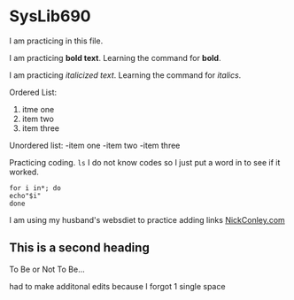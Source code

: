 # SysLib690

I am practicing in this file.

I am practicing **bold text**. Learning the command for **bold**.

I am practicing *italicized text*. Learning the command for *italics*.

Ordered List:
1. itme one
2. item two
3. item three

Unordered list:
-item one
-item two
-item three

Practicing coding. `ls` I do not know codes so I just put a word in to see if it worked.

```
for i in*; do
echo"$i"
done
```

I am using my husband's websdiet to practice adding links
[NickConley.com](http://nickconley.com)

## This is a second heading

To Be or Not To Be...

had to make additonal edits because I forgot 1 single space



